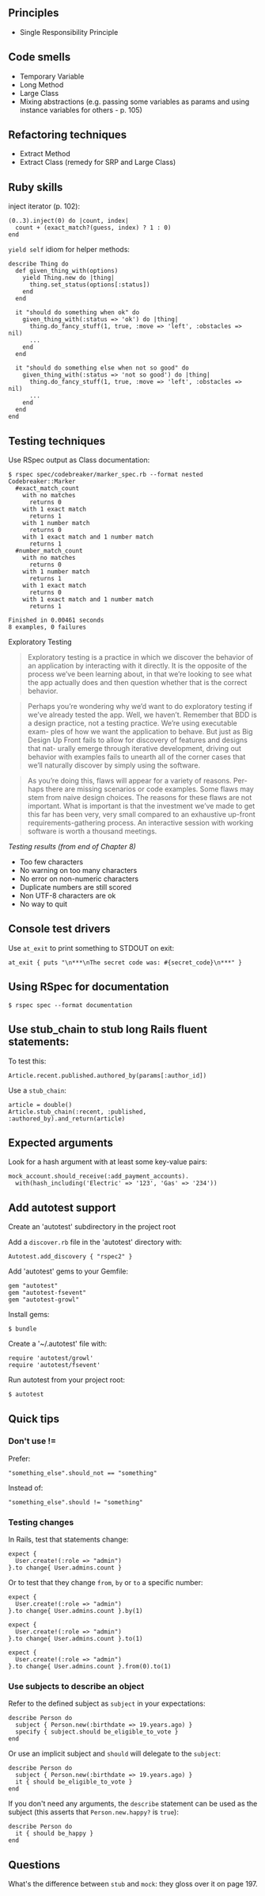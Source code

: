 ## Principles

* Single Responsibility Principle

## Code smells

* Temporary Variable
* Long Method
* Large Class
* Mixing abstractions (e.g. passing some variables as params and using instance variables for others - p. 105)

## Refactoring techniques

* Extract Method
* Extract Class (remedy for SRP and Large Class)

## Ruby skills

inject iterator (p. 102):

    (0..3).inject(0) do |count, index|
      count + (exact_match?(guess, index) ? 1 : 0)
    end

`yield self` idiom for helper methods:

    describe Thing do
      def given_thing_with(options)
        yield Thing.new do |thing|
          thing.set_status(options[:status])
        end
      end

      it "should do something when ok" do
        given_thing_with(:status => 'ok') do |thing|
          thing.do_fancy_stuff(1, true, :move => 'left', :obstacles => nil)
          ...
        end
      end

      it "should do something else when not so good" do
        given_thing_with(:status => 'not so good') do |thing|
          thing.do_fancy_stuff(1, true, :move => 'left', :obstacles => nil)
          ...
        end
      end
    end

## Testing techniques

Use RSpec output as Class documentation:

    $ rspec spec/codebreaker/marker_spec.rb --format nested
    Codebreaker::Marker
      #exact_match_count
        with no matches
          returns 0
        with 1 exact match
          returns 1
        with 1 number match
          returns 0
        with 1 exact match and 1 number match
          returns 1
      #number_match_count
        with no matches
          returns 0
        with 1 number match
          returns 1
        with 1 exact match
          returns 0
        with 1 exact match and 1 number match
          returns 1

    Finished in 0.00461 seconds
    8 examples, 0 failures

Exploratory Testing

> Exploratory testing is a practice in which we discover the behavior of an application by interacting with it directly. It is the opposite of the process we’ve been learning about, in that we’re looking to see what the app actually does and then question whether that is the correct behavior.

> Perhaps you’re wondering why we’d want to do exploratory testing if we’ve already tested the app. Well, we haven’t. Remember that BDD is a design practice, not a testing practice. We’re using executable exam- ples of how we want the application to behave. But just as Big Design Up Front fails to allow for discovery of features and designs that nat- urally emerge through iterative development, driving out behavior with examples fails to unearth all of the corner cases that we’ll naturally discover by simply using the software.

> As you’re doing this, flaws will appear for a variety of reasons. Per- haps there are missing scenarios or code examples. Some flaws may stem from naive design choices. The reasons for these flaws are not important. What is important is that the investment we’ve made to get this far has been very, very small compared to an exhaustive up-front requirements-gathering process. An interactive session with working software is worth a thousand meetings.

*Testing results (from end of Chapter 8)*

* Too few characters
* No warning on too many characters
* No error on non-numeric characters
* Duplicate numbers are still scored
* Non UTF-8 characters are ok
* No way to quit

## Console test drivers

Use `at_exit` to print something to STDOUT on exit:

    at_exit { puts "\n***\nThe secret code was: #{secret_code}\n***" }

## Using RSpec for documentation

    $ rspec spec --format documentation

## Use stub_chain to stub long Rails fluent statements:

To test this:

    Article.recent.published.authored_by(params[:author_id])

Use a `stub_chain`:

    article = double()
    Article.stub_chain(:recent, :published, :authored_by).and_return(article)

## Expected arguments

Look for a hash argument with at least some key-value pairs:

    mock_account.should_receive(:add_payment_accounts).
      with(hash_including('Electric' => '123', 'Gas' => '234'))

## Add autotest support

Create an 'autotest' subdirectory in the project root

Add a `discover.rb` file in the 'autotest' directory with:

    Autotest.add_discovery { "rspec2" }

Add 'autotest' gems to your Gemfile:

    gem "autotest"
    gem "autotest-fsevent"
    gem "autotest-growl"

Install gems:

    $ bundle

Create a '~/.autotest' file with:

    require 'autotest/growl'
    require 'autotest/fsevent'

Run autotest from your project root:

    $ autotest

## Quick tips

### Don't use !=

Prefer:

    "something_else".should_not == "something"

Instead of:

    "something_else".should != "something"

### Testing changes

In Rails, test that statements change:

    expect {
      User.create!(:role => "admin")
    }.to change{ User.admins.count }

Or to test that they change `from`, `by` or `to` a specific number:

    expect {
      User.create!(:role => "admin")
    }.to change{ User.admins.count }.by(1)

    expect {
      User.create!(:role => "admin")
    }.to change{ User.admins.count }.to(1)

    expect {
      User.create!(:role => "admin")
    }.to change{ User.admins.count }.from(0).to(1)

### Use subjects to describe an object

Refer to the defined subject as `subject` in your expectations:

    describe Person do
      subject { Person.new(:birthdate => 19.years.ago) }
      specify { subject.should be_eligible_to_vote }
    end

Or use an implicit subject and `should` will delegate to the `subject`:

    describe Person do
      subject { Person.new(:birthdate => 19.years.ago) }
      it { should be_eligible_to_vote }
    end

If you don't need any arguments, the `describe` statement can be used as the subject (this asserts that `Person.new.happy?` is `true`):

    describe Person do
      it { should be_happy }
    end

## Questions

What's the difference between `stub` and `mock`: they gloss over it on page 197.